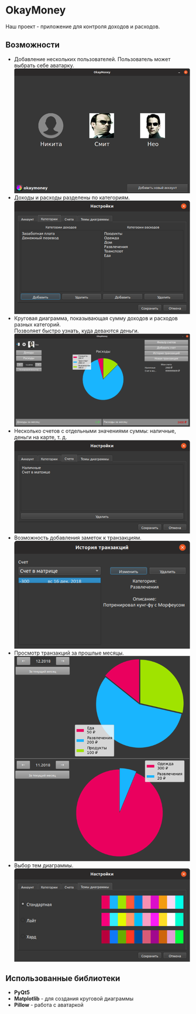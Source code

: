 # OkayMoney

Наш проект - приложение для контроля доходов и расходов.  

## Возможности
- Добавление нескольких пользователей. Пользователь может выбрать себе аватарку.  
![Пользователи](demo/pictures/Users_and_avatars.png)
- Доходы и расходы разделены по категориям.  
![Доходы и расходы](demo/pictures/Categories.png)
- Круговая диаграмма, показывающая сумму доходов и расходов разных категорий.   
  Позволяет быстро узнать, куда деваются деньги.  
![Диаграмма](demo/pictures/Diagram.png)
- Несколько счетов с отдельными значениями суммы: наличные, деньги на карте, т. д.  
![Счета](demo/pictures/Accounts.png)
- Возможность добавления заметок к транзакциям.  
![Заметки](demo/pictures/Notes.png)
- Просмотр транзакций за прошлые месяцы.  
![Прошлые месяцы](demo/pictures/PrevMonths.png)
- Выбор тем диаграммы.  
![Темы](demo/pictures/Themes.png)


## Использованные библиотеки
- **PyQt5**
- **Matplotlib** - для создания круговой диаграммы
- **Pillow** - работа с аватаркой
